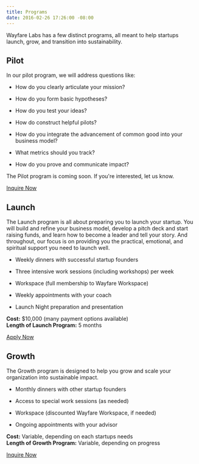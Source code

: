 ```yaml
---
title: Programs
date: 2016-02-26 17:26:00 -08:00
---
```


Wayfare Labs has a few distinct programs, all meant to help startups launch, grow, and transition into sustainability.

## Pilot

In our pilot program, we will address questions like:

* How do you clearly articulate your mission?

* How do you form basic hypotheses?

* How do you test your ideas?

* How do construct helpful pilots?

* How do you integrate the advancement of common good into your business model?

* What metrics should you track?

* How do you prove and communicate impact?

The Pilot program is coming soon. If you're interested, let us know.

<a href="/contact" class="button huge">Inquire Now</a>

## Launch

The Launch program is all about preparing you to launch your startup. You will build and refine your business model, develop a pitch deck and start raising funds, and learn how to become a leader and tell your story. And throughout, our focus is on providing you the practical, emotional, and spiritual support you need to launch well.

* Weekly dinners with successful startup founders

* Three intensive work sessions (including workshops) per week

* Workspace (full membership to Wayfare Workspace)

* Weekly appointments with your coach

* Launch Night preparation and presentation

**Cost:** $10,000 (many payment options available)  \
**Length of Launch Program:** 5 months

<a href="/apply" class="button huge">Apply Now</a>

## Growth

The Growth program is designed to help you grow and scale your organization into sustainable impact.

* Monthly dinners with other startup founders

* Access to special work sessions (as needed)

* Workspace (discounted Wayfare Workspace, if needed)

* Ongoing appointments with your advisor

**Cost:** Variable, depending on each startups needs  \
**Length of Growth Program:** Variable, depending on progress

<a href="/contact" class="button huge">Inquire Now</a>